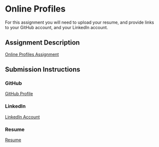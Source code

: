 # Online Profiles
For this assignment you will need to upload your resume, and provide links to your GitHub account, and your LinkedIn account.

## Assignment Description
[Online Profiles Assignment](https://education.launchcode.org/liftoff/assignments/online-profiles/)

## Submission Instructions
 
### GitHub
[GitHub Profile](https://github.com/dbob23)
 
### LinkedIn
[LinkedIn Account](https://www.linkedin.com/in/dennis-segall-db23)

### Resume
[Resume](https://github.com/dbob23/liftoff-assignments/blob/master/DennisSegallResume.pdf)